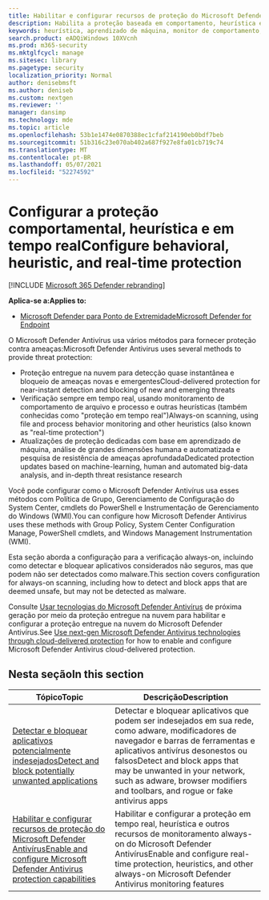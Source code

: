 ```yaml
---
title: Habilitar e configurar recursos de proteção do Microsoft Defender Antivírus
description: Habilita a proteção baseada em comportamento, heurística e em tempo real no Microsoft Defender AV.
keywords: heurística, aprendizado de máquina, monitor de comportamento, proteção em tempo real, always-on, Microsoft Defender Antivírus, antimalware, segurança, defender
search.product: eADQiWindows 10XVcnh
ms.prod: m365-security
ms.mktglfcycl: manage
ms.sitesec: library
ms.pagetype: security
localization_priority: Normal
author: denisebmsft
ms.author: deniseb
ms.custom: nextgen
ms.reviewer: ''
manager: dansimp
ms.technology: mde
ms.topic: article
ms.openlocfilehash: 53b1e1474e0870388ec1cfaf214190eb0bdf7beb
ms.sourcegitcommit: 51b316c23e070ab402a687f927e8fa01cb719c74
ms.translationtype: MT
ms.contentlocale: pt-BR
ms.lasthandoff: 05/07/2021
ms.locfileid: "52274592"
---
```

# <a name="configure-behavioral-heuristic-and-real-time-protection"></a><span data-ttu-id="ee360-104">Configurar a proteção comportamental, heurística e em tempo real</span><span class="sxs-lookup"><span data-stu-id="ee360-104">Configure behavioral, heuristic, and real-time protection</span></span>

[!INCLUDE [Microsoft 365 Defender rebranding](../../includes/microsoft-defender.md)]


<span data-ttu-id="ee360-105">**Aplica-se a:**</span><span class="sxs-lookup"><span data-stu-id="ee360-105">**Applies to:**</span></span>

- [<span data-ttu-id="ee360-106">Microsoft Defender para Ponto de Extremidade</span><span class="sxs-lookup"><span data-stu-id="ee360-106">Microsoft Defender for Endpoint</span></span>](/microsoft-365/security/defender-endpoint/)

<span data-ttu-id="ee360-107">O Microsoft Defender Antivírus usa vários métodos para fornecer proteção contra ameaças:</span><span class="sxs-lookup"><span data-stu-id="ee360-107">Microsoft Defender Antivirus uses several methods to provide threat protection:</span></span>

- <span data-ttu-id="ee360-108">Proteção entregue na nuvem para detecção quase instantânea e bloqueio de ameaças novas e emergentes</span><span class="sxs-lookup"><span data-stu-id="ee360-108">Cloud-delivered protection for near-instant detection and blocking of new and emerging threats</span></span>
- <span data-ttu-id="ee360-109">Verificação sempre em tempo real, usando monitoramento de comportamento de arquivo e processo e outras heurísticas (também conhecidas como "proteção em tempo real")</span><span class="sxs-lookup"><span data-stu-id="ee360-109">Always-on scanning, using file and process behavior monitoring and other heuristics (also known as "real-time protection")</span></span>
- <span data-ttu-id="ee360-110">Atualizações de proteção dedicadas com base em aprendizado de máquina, análise de grandes dimensões humana e automatizada e pesquisa de resistência de ameaças aprofundada</span><span class="sxs-lookup"><span data-stu-id="ee360-110">Dedicated protection updates based on machine-learning, human and automated big-data analysis, and in-depth threat resistance research</span></span>

<span data-ttu-id="ee360-111">Você pode configurar como o Microsoft Defender Antivírus usa esses métodos com Política de Grupo, Gerenciamento de Configuração do System Center, cmdlets do PowerShell e Instrumentação de Gerenciamento do Windows (WMI).</span><span class="sxs-lookup"><span data-stu-id="ee360-111">You can configure how Microsoft Defender Antivirus uses these methods with Group Policy, System Center Configuration Manage, PowerShell cmdlets, and Windows Management Instrumentation (WMI).</span></span>

<span data-ttu-id="ee360-112">Esta seção aborda a configuração para a verificação always-on, incluindo como detectar e bloquear aplicativos considerados não seguros, mas que podem não ser detectados como malware.</span><span class="sxs-lookup"><span data-stu-id="ee360-112">This section covers configuration for always-on scanning, including how to detect and block apps that are deemed unsafe, but may not be detected as malware.</span></span>

<span data-ttu-id="ee360-113">Consulte [Usar tecnologias do Microsoft Defender Antivírus](cloud-protection-microsoft-defender-antivirus.md) de próxima geração por meio da proteção entregue na nuvem para habilitar e configurar a proteção entregue na nuvem do Microsoft Defender Antivírus.</span><span class="sxs-lookup"><span data-stu-id="ee360-113">See [Use next-gen Microsoft Defender Antivirus technologies through cloud-delivered protection](cloud-protection-microsoft-defender-antivirus.md) for how to enable and configure Microsoft Defender Antivirus cloud-delivered protection.</span></span>

## <a name="in-this-section"></a><span data-ttu-id="ee360-114">Nesta seção</span><span class="sxs-lookup"><span data-stu-id="ee360-114">In this section</span></span>

 <span data-ttu-id="ee360-115">Tópico</span><span class="sxs-lookup"><span data-stu-id="ee360-115">Topic</span></span> | <span data-ttu-id="ee360-116">Descrição</span><span class="sxs-lookup"><span data-stu-id="ee360-116">Description</span></span>
---|---
[<span data-ttu-id="ee360-117">Detectar e bloquear aplicativos potencialmente indesejados</span><span class="sxs-lookup"><span data-stu-id="ee360-117">Detect and block potentially unwanted applications</span></span>](detect-block-potentially-unwanted-apps-microsoft-defender-antivirus.md) | <span data-ttu-id="ee360-118">Detectar e bloquear aplicativos que podem ser indesejados em sua rede, como adware, modificadores de navegador e barras de ferramentas e aplicativos antivírus desonestos ou falsos</span><span class="sxs-lookup"><span data-stu-id="ee360-118">Detect and block apps that may be unwanted in your network, such as adware, browser modifiers and toolbars, and rogue or fake antivirus apps</span></span>
[<span data-ttu-id="ee360-119">Habilitar e configurar recursos de proteção do Microsoft Defender Antivírus</span><span class="sxs-lookup"><span data-stu-id="ee360-119">Enable and configure Microsoft Defender Antivirus protection capabilities</span></span>](configure-real-time-protection-microsoft-defender-antivirus.md) | <span data-ttu-id="ee360-120">Habilitar e configurar a proteção em tempo real, heurística e outros recursos de monitoramento always-on do Microsoft Defender Antivírus</span><span class="sxs-lookup"><span data-stu-id="ee360-120">Enable and configure real-time protection, heuristics, and other always-on Microsoft Defender Antivirus monitoring features</span></span>